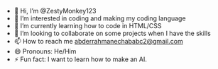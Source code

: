 - 👋 Hi, I’m @ZestyMonkey123
- 👀 I’m interested in coding and making my coding language
- 🌱 I’m currently learning how to code in HTML/CSS
- 💞️ I’m looking to collaborate on some projects when I have the skills
- 📫 How to reach me abderrahmanechababc2@gmail.com
- 😄 Pronouns: He/Him
- ⚡ Fun fact: I want to learn how to make an AI.

<!---
ZestyMonkey123/ZestyMonkey123 is a ✨ special ✨ repository because its `README.md` (this file) appears on your GitHub profile.
You can click the Preview link to take a look at your changes.
--->
